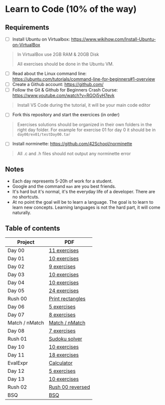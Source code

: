 # Learn to Code (10% of the way)

## Requirements

- [ ] Install Ubuntu on Virtualbox: https://www.wikihow.com/Install-Ubuntu-on-VirtualBox

> In VirtualBox use 2GB RAM & 20GB Disk
> 
> All exercises should be done in the Ubuntu VM.

- [ ] Read about the Linux command line: https://ubuntu.com/tutorials/command-line-for-beginners#1-overview
- [ ] Create a Github account: https://github.com/
- [ ] Follow the Git & Github for Beginners Crash Course: https://www.youtube.com/watch?v=RGOj5yH7evk

> Install VS Code during the tutorial, it will be your main code editor

- [ ] Fork this repository and start the exercices (in order)

> Exercises solutions should be organized in their own folders in the right day folder.
> For example for exercise 01 for day 0 it should be in `day00/ex01/testDay00.tar`

- [ ] Install norminette: https://github.com/42School/norminette

> All .c and .h files should not output any norminette error

## Notes

* Each day represents 5-20h of work for a student.
* Google and the command `man` are you best friends.
* It's hard but it's normal, it's the everyday life of a developer. There are no shortcuts.
* At no point the goal will be to learn a language. The goal is to learn to learn new concepts. Learning languages is not the hard part, it will come naturally.

## Table of contents

| Project        | PDF                                       |
|----------------|-------------------------------------------|
| Day 00         | [11 exercises](day00/d00.en.pdf)          |
| Day 01         | [10 exercises](day01/d01.en.pdf)          |
| Day 02         | [9 exercises](day02/d02.en.pdf)           |
| Day 03         | [10 exercises](day03/d03.en.pdf)          |
| Day 04         | [10 exercises](day04/d04.en.pdf)          |
| Day 05         | [24 exercises](day05/d05.en.pdf)          |
| Rush 00        | [Print rectangles](rush00/colle00.en.pdf) |
| Day 06         | [5 exercises](day06/d06.en.pdf)           |
| Day 07         | [8 exercises](day07/d07.en.pdf)           |
| Match / nMatch | [Match / nMatch](match/proj01.en.pdf)     |
| Day 08         | [7 exercises](day08/d08.en.pdf)           |
| Rush 01        | [Sudoku solver](rush01/colle01.en.pdf)    |
| Day 10         | [10 exercises](day10/d10.en.pdf)          |
| Day 11         | [18 exercises](day11/d11.en.pdf)          |
| EvalExpr       | [Calculator](evalExpr/proj02.en.pdf)      |
| Day 12         | [5 exercises](day12/d12.en.pdf)           |
| Day 13         | [10 exercises](day13/d13.en.pdf)          |
| Rush 02        | [Rush 00 reversed](rush02/colle02.en.pdf) |
| BSQ            | [BSQ](bsq/bsq.en.pdf)                     |
